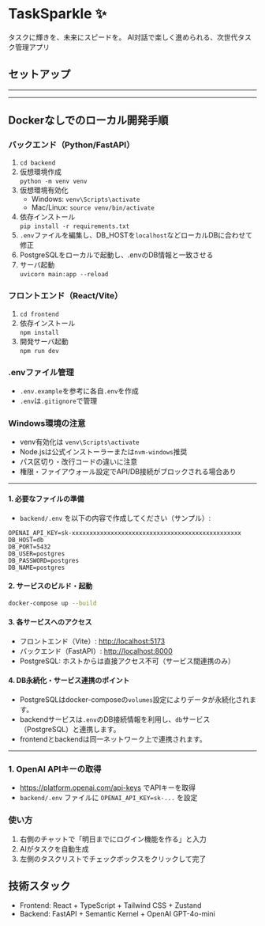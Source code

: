 # TaskSparkle ✨

タスクに輝きを、未来にスピードを。
AI対話で楽しく進められる、次世代タスク管理アプリ

## セットアップ

---
---

## Dockerなしでのローカル開発手順

### バックエンド（Python/FastAPI）

1. `cd backend`
2. 仮想環境作成  
   `python -m venv venv`
3. 仮想環境有効化  
   - Windows: `venv\Scripts\activate`
   - Mac/Linux: `source venv/bin/activate`
4. 依存インストール  
   `pip install -r requirements.txt`
5. `.env`ファイルを編集し、DB_HOSTを`localhost`などローカルDBに合わせて修正
6. PostgreSQLをローカルで起動し、.envのDB情報と一致させる
7. サーバ起動  
   `uvicorn main:app --reload`

### フロントエンド（React/Vite）

1. `cd frontend`
2. 依存インストール  
   `npm install`
3. 開発サーバ起動  
   `npm run dev`

### .envファイル管理

- `.env.example`を参考に各自`.env`を作成
- `.env`は`.gitignore`で管理

### Windows環境の注意

- venv有効化は `venv\Scripts\activate`
- Node.jsは公式インストーラーまたは`nvm-windows`推奨
- パス区切り・改行コードの違いに注意
- 権限・ファイアウォール設定でAPI/DB接続がブロックされる場合あり

---


#### 1. 必要なファイルの準備

- `backend/.env` を以下の内容で作成してください（サンプル）:

```env
OPENAI_API_KEY=sk-xxxxxxxxxxxxxxxxxxxxxxxxxxxxxxxxxxxxxxxxxxxxxxxx
DB_HOST=db
DB_PORT=5432
DB_USER=postgres
DB_PASSWORD=postgres
DB_NAME=postgres
```

#### 2. サービスのビルド・起動

```bash
docker-compose up --build
```

#### 3. 各サービスへのアクセス

- フロントエンド（Vite）: [http://localhost:5173](http://localhost:5173)
- バックエンド（FastAPI）: [http://localhost:8000](http://localhost:8000)
- PostgreSQL: ホストからは直接アクセス不可（サービス間連携のみ）

#### 4. DB永続化・サービス連携のポイント

- PostgreSQLはdocker-composeの`volumes`設定によりデータが永続化されます。
- backendサービスは`.env`のDB接続情報を利用し、`db`サービス（PostgreSQL）と連携します。
- frontendとbackendは同一ネットワーク上で連携されます。

---

### 1. OpenAI APIキーの取得
- https://platform.openai.com/api-keys でAPIキーを取得
- `backend/.env` ファイルに `OPENAI_API_KEY=sk-...` を設定

### 使い方
1. 右側のチャットで「明日までにログイン機能を作る」と入力
2. AIがタスクを自動生成
3. 左側のタスクリストでチェックボックスをクリックして完了

## 技術スタック
- Frontend: React + TypeScript + Tailwind CSS + Zustand
- Backend: FastAPI + Semantic Kernel + OpenAI GPT-4o-mini
